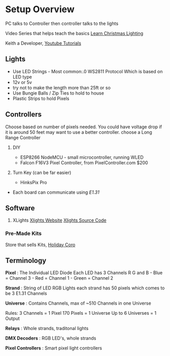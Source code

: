 # Setup Overview

PC talks to Controller then controller talks to the lights

Video Series that helps teach the basics [Learn Christmas Lighting](https://www.youtube.com/channel/UCXVmdAdDtjZrvZVEIbfaZCg)

Keith a Developer, [Youtube Tutorials](https://www.youtube.com/channel/UCVOKeP2mWsBEKqqHkT0QndQ/videos)

## Lights

- Use LED Strings - Most common:.0 WS2811 Protocol Which is based on LED type
- 12v or 5v
- try not to make the length more than 25ft or so
- Use Bungie Balls / Zip Ties to hold to house
- Plastic Strips to hold Pixels

## Controllers

Choose based on number of pixels needed. You could have voltage drop if it is around 50 feet may want to use a better controller.
choose a Long Range Controller

1. DIY
    - ESP8266 NodeMCU - small microcontroller, running WLED
    - Falcon F16V3 Pixel Controller, from PixelController.com $200

2. Turn Key (can be far easier)
    - HinksPix Pro

- Each board can communicate using *E1.31*

## Software

1. XLights 
    [Xlights Website](https://xlights.org/)
    [Xlights Source Code](https://github.com/smeighan/xLights)

### Pre-Made Kits

Store that sells Kits, [Holiday Coro](https://Holidaycoro.com)


## Terminology

**Pixel** : The Individual LED Diode
    Each LED has 3 Channels R G and B
        - Blue = Channel 3
        - Red = Channel 1
        - Green = Channel 2

**Strand** : String of LED RGB Lights
    each strand has 50 pixels which comes to be 3 E1.31 Channels

**Universe** : Contains Channels, max of ~510 Channels in one Universe

Rules:
3 Channels = 1 Pixel
170 Pixels = 1 Universe
Up to 6 Universes = 1 Output

**Relays** : Whole strands, traditonal lights

**DMX Decoders** : RGB LED's, whole strands

**Pixel Controllers** : Smart pixel light controllers

